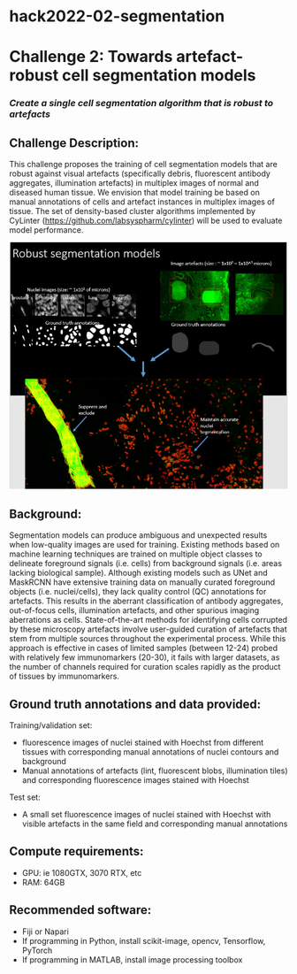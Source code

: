 # hack2022-02-segmentation
# Challenge 2: Towards artefact-robust cell segmentation models

### *Create a single cell segmentation algorithm that is robust to artefacts*

## Challenge Description: 
This challenge proposes the training of cell segmentation models that are robust against visual artefacts (specifically debris, fluorescent antibody aggregates, illumination artefacts) in multiplex images of normal and diseased human tissue. We envision that model training be based on manual annotations of cells and artefact instances in multiplex images of tissue. The set of density-based cluster algorithms implemented by CyLinter (https://github.com/labsyspharm/cylinter) will be used to evaluate model performance.

![](https://github.com/IAWG-CSBC-PSON/hack2022-02-segmentation/blob/main/robustsegmentationmodels.jpg)

## Background:
Segmentation models can produce ambiguous and unexpected results when low-quality images are used for training. Existing methods based on machine learning techniques are trained on multiple object classes to delineate foreground signals (i.e. cells) from background signals (i.e. areas lacking biological sample). Although existing models such as UNet and MaskRCNN have extensive training data on manually curated foreground objects (i.e. nuclei/cells), they lack quality control (QC) annotations for artefacts. This results in the aberrant classification of  antibody aggregates, out-of-focus cells, illumination artefacts, and other spurious imaging aberrations as cells. State-of-the-art methods for identifying cells corrupted by these microscopy artefacts involve user-guided curation of artefacts that stem from multiple sources throughout the experimental process. While this approach is effective in cases of limited samples (between 12-24) probed with relatively few immunomarkers (20-30), it fails with larger datasets, as the number of channels required for curation scales rapidly as the product of tissues by immunomarkers.


## Ground truth annotations and data provided: 
Training/validation set: <br>
- fluorescence images of nuclei stained with Hoechst from different tissues with corresponding manual annotations of nuclei contours and background
- Manual annotations of artefacts (lint, fluorescent blobs, illumination tiles) and corresponding fluorescence images stained with Hoechst <br>

Test set: <br>
* A small set fluorescence images of nuclei stained with Hoechst with visible artefacts in the same field and corresponding manual annotations


## Compute requirements:
* GPU: ie 1080GTX, 3070 RTX, etc 
* RAM: 64GB

## Recommended software:
* Fiji or Napari
* If programming in Python, install scikit-image, opencv, Tensorflow, PyTorch
* If programming in MATLAB, install image processing toolbox
